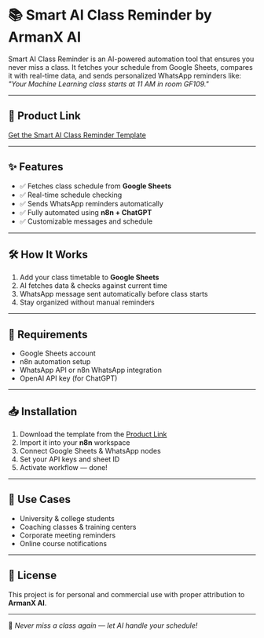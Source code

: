 # 📚 Smart AI Class Reminder by ArmanX AI

Smart AI Class Reminder is an AI-powered automation tool that ensures you never miss a class. It fetches your schedule from Google Sheets, compares it with real-time data, and sends personalized WhatsApp reminders like:  
*"Your Machine Learning class starts at 11 AM in room GF109."*

---

## 🔗 Product Link
[Get the Smart AI Class Reminder Template](https://armanxai.com/product/smart-ai-class-reminder/)

---

## ✨ Features
- ✅ Fetches class schedule from **Google Sheets**  
- ✅ Real-time schedule checking  
- ✅ Sends WhatsApp reminders automatically  
- ✅ Fully automated using **n8n + ChatGPT**  
- ✅ Customizable messages and schedule

---

## 🛠 How It Works
1. Add your class timetable to **Google Sheets**  
2. AI fetches data & checks against current time  
3. WhatsApp message sent automatically before class starts  
4. Stay organized without manual reminders

---

## 📌 Requirements
- Google Sheets account  
- n8n automation setup  
- WhatsApp API or n8n WhatsApp integration  
- OpenAI API key (for ChatGPT)

---

## 📥 Installation
1. Download the template from the [Product Link](https://armanxai.com/product/smart-ai-class-reminder/)  
2. Import it into your **n8n** workspace  
3. Connect Google Sheets & WhatsApp nodes  
4. Set your API keys and sheet ID  
5. Activate workflow — done!

---

## 🎯 Use Cases
- University & college students  
- Coaching classes & training centers  
- Corporate meeting reminders  
- Online course notifications

---

## 📄 License
This project is for personal and commercial use with proper attribution to **ArmanX AI**.

---

🚀 *Never miss a class again — let AI handle your schedule!*
